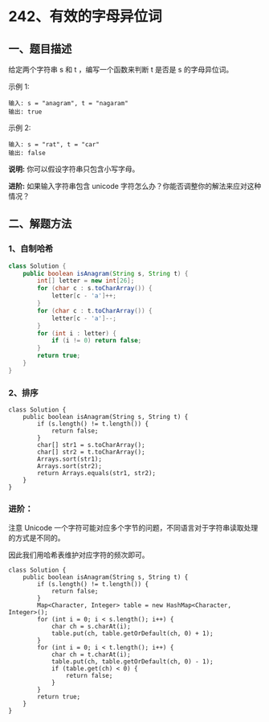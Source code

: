 # 242、有效的字母异位词

## 一、题目描述

给定两个字符串 s 和 t ，编写一个函数来判断 t 是否是 s 的字母异位词。

示例 1:

```
输入: s = "anagram", t = "nagaram"
输出: true
```


示例 2:

```
输入: s = "rat", t = "car"
输出: false
```

**说明:**
				你可以假设字符串只包含小写字母。

**进阶:**
				如果输入字符串包含 unicode 字符怎么办？你能否调整你的解法来应对这种情况？

## 二、解题方法

### 1、自制哈希

```java
class Solution {
    public boolean isAnagram(String s, String t) {
        int[] letter = new int[26];
        for (char c : s.toCharArray()) {
            letter[c - 'a']++;
        }
        for (char c : t.toCharArray()) {
            letter[c - 'a']--;
        }
        for (int i : letter) {
            if (i != 0) return false;
        }
        return true;
    }
}
```

### 2、排序

```
class Solution {
    public boolean isAnagram(String s, String t) {
        if (s.length() != t.length()) {
            return false;
        }
        char[] str1 = s.toCharArray();
        char[] str2 = t.toCharArray();
        Arrays.sort(str1);
        Arrays.sort(str2);
        return Arrays.equals(str1, str2);
    }
}
```



### 进阶：

注意 Unicode 一个字符可能对应多个字节的问题，不同语言对于字符串读取处理的方式是不同的。

因此我们用哈希表维护对应字符的频次即可。

```
class Solution {
    public boolean isAnagram(String s, String t) {
        if (s.length() != t.length()) {
            return false;
        }
        Map<Character, Integer> table = new HashMap<Character, Integer>();
        for (int i = 0; i < s.length(); i++) {
            char ch = s.charAt(i);
            table.put(ch, table.getOrDefault(ch, 0) + 1);
        }
        for (int i = 0; i < t.length(); i++) {
            char ch = t.charAt(i);
            table.put(ch, table.getOrDefault(ch, 0) - 1);
            if (table.get(ch) < 0) {
                return false;
            }
        }
        return true;
    }
}
```

